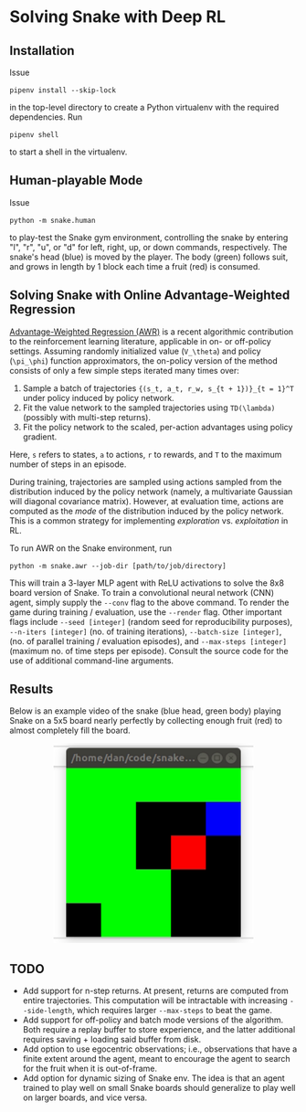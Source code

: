 # Solving Snake with Deep RL

## Installation

Issue

```
pipenv install --skip-lock
```

in the top-level directory to create a Python virtualenv with the required dependencies. Run

```
pipenv shell
```

to start a shell in the virtualenv.

## Human-playable Mode

Issue

```
python -m snake.human
```

to play-test the Snake gym environment, controlling the snake by entering "l", "r", "u", or "d"
for left, right, up, or down commands, respectively. The snake's head (blue) is moved by the
player. The body (green) follows suit, and grows in length by 1 block each time a fruit (red)
is consumed.

## Solving Snake with Online Advantage-Weighted Regression

[Advantage-Weighted Regression (AWR)](https://arxiv.org/abs/1910.00177) is a recent algorithmic
contribution to the reinforcement learning literature, applicable in on- or off-policy settings.
Assuming randomly initialized value (`V_\theta`) and policy (`\pi_\phi`) function approximators, the
on-policy version of the method consists of only a few simple steps iterated many times over:

1. Sample a batch of trajectories `{(s_t, a_t, r_w, s_{t + 1})}_{t = 1}^T` under policy induced
  by policy network.
2. Fit the value network to the sampled trajectories using `TD(\lambda)` (possibly with multi-step returns).
3. Fit the policy network to the scaled, per-action advantages using policy gradient.

Here, `s` refers to states, `a` to actions, `r` to rewards, and `T` to the maximum number of steps
in an episode.

During training, trajectories are sampled using actions sampled from the distribution induced by
the policy network (namely, a multivariate Gaussian will diagonal covariance matrix). However, at
evaluation time, actions are computed as the _mode_ of the distribution induced by the policy
network. This is a common strategy for implementing _exploration_ vs. _exploitation_ in RL.

To run AWR on the Snake environment, run

```
python -m snake.awr --job-dir [path/to/job/directory]
```

This will train a 3-layer MLP agent with ReLU activations to solve the 8x8 board version of Snake.
To train a convolutional neural network (CNN) agent, simply supply the `--conv` flag to the above
command. To render the game during training / evaluation, use the `--render` flag. Other important
flags include `--seed [integer]` (random seed for reproducibility purposes), `--n-iters [integer]`
(no. of training iterations), `--batch-size [integer]`, (no. of parallel training / evaluation
episodes), and `--max-steps [integer]` (maximum no. of time steps per episode). Consult the source
code for the use of additional command-line arguments.

## Results

Below is an example video of the snake (blue head, green body) playing Snake on a 5x5 board nearly
perfectly by collecting enough fruit (red) to almost completely fill the board. 

<p align="center">
  <img width="350" height="350" src="snake.gif">
</p>

## TODO

- Add support for n-step returns. At present, returns are computed from entire trajectories. This
  computation will be intractable with increasing `--side-length`, which requires larger
  `--max-steps` to beat the game.
- Add support for off-policy and batch mode versions of the algorithm. Both require a replay buffer
  to store experience, and the latter additional requires saving + loading said buffer from disk.
- Add option to use egocentric observations; i.e., observations that have a finite extent around
  the agent, meant to encourage the agent to search for the fruit when it is out-of-frame.
- Add option for dynamic sizing of Snake env. The idea is that an agent trained to play well on
  small Snake boards should generalize to play well on larger boards, and vice versa.
